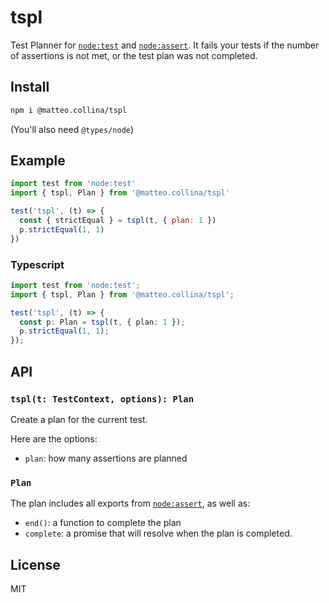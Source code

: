 # tspl

Test Planner for [`node:test`](https://nodejs.org/api/test.html)
and [`node:assert`](https://nodejs.org/api/assert.html).
It fails your tests if the number of assertions is not met,
or the test plan was not completed.

## Install

```bash
npm i @matteo.collina/tspl
```

(You'll also need `@types/node`)

## Example

```js
import test from 'node:test'
import { tspl, Plan } from '@matteo.collina/tspl'

test('tspl', (t) => {
  const { strictEqual } = tspl(t, { plan: 1 })
  p.strictEqual(1, 1)
})
```

### Typescript

```typescript
import test from 'node:test';
import { tspl, Plan } from '@matteo.collina/tspl';

test('tspl', (t) => {
  const p: Plan = tspl(t, { plan: 1 });
  p.strictEqual(1, 1);
});
```

## API

### __`tspl(t: TestContext, options): Plan`__

Create a plan for the current test.

Here are the options:

* `plan`: how many assertions are planned

### `Plan`

The plan includes all exports from [`node:assert`](https://nodejs.org/api/assert.html),
as well as:

* `end()`: a function to complete the plan
* `complete`: a promise that will resolve when the plan is completed.

## License

MIT
